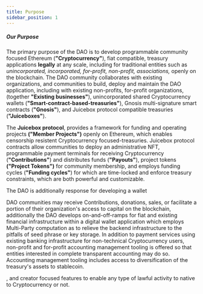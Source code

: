 ```yaml
---
title: Purpose
sidebar_position: 1
---
```


##### Our Purpose

The primary purpose of the DAO is to develop programmable community focused Ethereum (**"Cryptocurrency"**), fiat compatible, treasury applications **legally** at any scale, including for traditional entities such as _unincorporated, incorporated, for-profit, non-profit, associations,_ openly on the blockchain. The DAO community collaborates with existing organizations, and communities to build, deploy and maintain the DAO application, including with existing non-profits, for-profit organizations, (together **"Existing businesses"**), unincorporated shared Cryptocurrency wallets (**"Smart-contract-based-treasuries"**), Gnosis multi-signature smart contracts (**"Gnosis"**), and Juicebox protocol compatible treasuries (**"Juiceboxes"**).

The **Juicebox protocol**, provides a framework for funding and operating projects **("Member Projects")** openly on Ethereum, which enables censorship resistent Cryptocurrency focused-treasuries. Juicebox protocol contracts allow communities to deploy an administrative NFT, programmable payment terminals for receiving Cryptocurrency (**"Contributions"**) and distributes funds (**"Payouts"**), project tokens **("Project Tokens")** for community membership, and employs funding cycles (**"Funding cycles"**) for which are time-locked and enforce treasury constraints, which are both powerful and customizable. 

The DAO is additionally response for developing a wallet 



DAO communities may receive Contributions, donations, sales, or facilitate a portion of their organization's access to capital on the blockchain, additionally the DAO develops on-and-off-ramps for fiat and existing financial infrastructure within a digital wallet application which employs Multi-Party computation as to relieve the backend infrastructure to the pitfalls of seed phrase or key storage.  In addition to payment services using existing banking infrastructure for non-technical Cryptocurrency users, non-profit and for-profit accounting management tooling is offered so that entities interested in complete transparent accounting may do so. Accounting management tooling includes access to diversification of the treasury's assets to stablecoin.  

, and creator focused features to enable any type of lawful activity to native to Cryptocurrency or not.
